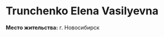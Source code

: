 [](https://github.com/ElenaTrunchenko/portfolio/blob/main/img/%D0%BF%D0%BE%D1%80%D1%82%D1%84%D0%BE%D0%BB%D0%B8%D0%BE.jpg)
# Trunchenko Elena Vasilyevna

**Место жительства:** г. Новосибирск
